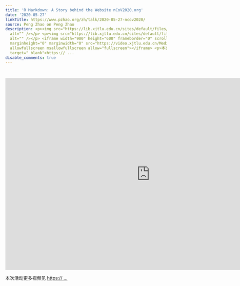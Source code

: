 ```yaml
---
title: 'R Markdown: A Story behind the Website nCoV2020.org'
date: '2020-05-27'
linkTitle: https://www.pzhao.org/zh/talk/2020-05-27-ncov2020/
source: Peng Zhao on Peng Zhao
description: <p><img src="https://lib.xjtlu.edu.cn/sites/default/files/2020-05/banner-01.png"
  alt="" /></p> <p><img src="https://lib.xjtlu.edu.cn/sites/default/files/inline-images/%E5%BE%AE%E4%BF%A1%E6%88%AA%E5%9B%BE_20200518152148.png"
  alt="" /></p> <iframe width="900" height="600" frameborder="0" scrolling="auto"
  marginheight="0" marginwidth="0" src="https://video.xjtlu.edu.cn/Mediasite/Play/cd1e51896a254be08ec65faefac226fc1d"
  allowfullscreen msallowfullscreen allow="fullscreen"></iframe> <p>本次活动更多视频见 <a href="https://libguides.lib.xjtlu.edu.cn/researcher_academy/events"
  target="_blank">https:// ...
disable_comments: true
---
```

<p><img src="https://lib.xjtlu.edu.cn/sites/default/files/2020-05/banner-01.png" alt="" /></p> <p><img src="https://lib.xjtlu.edu.cn/sites/default/files/inline-images/%E5%BE%AE%E4%BF%A1%E6%88%AA%E5%9B%BE_20200518152148.png" alt="" /></p> <iframe width="900" height="600" frameborder="0" scrolling="auto" marginheight="0" marginwidth="0" src="https://video.xjtlu.edu.cn/Mediasite/Play/cd1e51896a254be08ec65faefac226fc1d" allowfullscreen msallowfullscreen allow="fullscreen"></iframe> <p>本次活动更多视频见 <a href="https://libguides.lib.xjtlu.edu.cn/researcher_academy/events" target="_blank">https:// ...